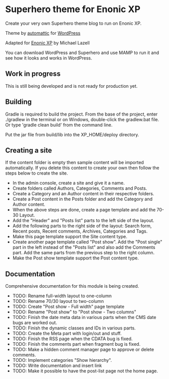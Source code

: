 # Superhero theme for Enonic XP

Create your very own Superhero theme blog to run on Enonic XP.

Theme by [automattic](https://profiles.wordpress.org/automattic/) for [WordPress](https://wordpress.com/themes/)

Adapted for [Enonic XP](https://github.com/enonic/xp) by Michael Lazell

You can download WordPress and Superhero and use MAMP to run it and see how it looks and works in WordPress.

## Work in progress

This is still being developed and is not ready for production yet.

## Building

Gradle is required to build the project. From the base of the project, enter ./gradlew in the terminal or on Windows, double-click the
gradlew.bat file. Or type 'gradle clean build' from the command line.

Put the jar file from build/lib into the XP_HOME/deploy directory.

## Creating a site

If the content folder is empty then sample content will be imported automatically. If you delete this content to create your own then
follow the steps below to create the site.

- In the admin console, create a site and give it a name.
- Create folders called Authors, Categories, Comments and Posts.
- Create a Category and an Author content in their respective folders.
- Create a Post content in the Posts folder and add the Category and Author content.
- When the above steps are done, create a page template and add the 70-30 Layout.
- Add the "Header" and "Posts list" parts to the left side of the layout.
- Add the following parts to the right side of the layout: Search form, Recent posts, Recent comments, Archives, Categories and Tags.
- Make this page template support the Site content type.
- Create another page template called "Post show". Add the "Post single" part in the left instead of the "Posts list" and also
add the Comments part. Add the same parts from the previous step to the right column.
- Make the Post show template support the Post content type.

## Documentation

Comprehensive documentation for this module is being created.

* TODO: Rename full-width layout to one-column
* TODO: Rename 70/30 layout to two-column
* TODO: Create "Post show - Full width" page template
* TODO: Rename "Post show" to "Post show - Two columns"
* TODO: Finish the date meta data in various parts when the CMS date bugs are worked out.
* TODO: Finish the dynamic classes and IDs in various parts.
* TODO: Create the Meta part with login/out and stuff.
* TODO: Finish the RSS page when the CDATA bug is fixed.
* TODO: Finish the comments part when fragment bug is fixed.
* TODO: Make a hidden comment manager page to approve or delete comments.
* TODO: Implement categories "Show hierarchy".
* TODO: Write documentation and insert link
* TODO: Make it possible to have the post-list page not the home page.